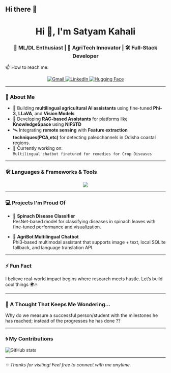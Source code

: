 ## Hi there 👋

<!--
**SATYAMKAHALI/SATYAMKAHALI** is a ✨ _special_ ✨ repository because its `README.md` (this file) appears on your GitHub profile.

Here are some ideas to get you started:

- 🔭 I’m currently working on ...
- 🌱 I’m currently learning ...
- 👯 I’m looking to collaborate on ...
- 🤔 I’m looking for help with ...
- 💬 Ask me about ...
- 📫 How to reach me: ...
- 😄 Pronouns: ...
- ⚡ Fun fact: ...
-->

<!--
<div align="center">

### 👋 Hi there, I'm Satyam Kahali 👨‍💻  
Welcome to my GitHub profile!


</div>

---

<div align="center">

[![Gmail](https://img.shields.io/badge/Gmail-D14836?style=for-the-badge&logo=gmail&logoColor=white)](mailto:satyamkahali66@gmail.com)
[![LinkedIn](https://img.shields.io/badge/LinkedIn-blue?style=flat&logo=linkedin&logoColor=white)](https://www.linkedin.com/in/satyam-kahali-883098235/)
[![HuggingFace](https://img.shields.io/badge/HuggingFace-FFD21F?style=for-the-badge&logo=huggingface&logoColor=black)](https://huggingface.co/Satyam66)


</div>

---

### 🛠️ Languages-Frameworks-Tools

<div align="center">
  
<img src="https://skillicons.dev/icons?i=html,css,php,python,js,c,java,react,pytorch,nodejs,aws,tensorflow,vscode,github,figma,git,intellij,mongodb,mysql" />

</div>

---

### 🌀 My Contributions

![GitHub stats](https://github-readme-streak-stats.herokuapp.com?user=SATYAMKAHALI&theme=tokyonight&hide_border=true)

-->

<h1 align="center">Hi 👋, I'm Satyam Kahali </h1>
<h3 align="center">  🧠 ML/DL Enthusiast | 🌾 AgriTech Innovator | 🛠️ Full-Stack Developer</h3>

📫 How to reach me:

<p align="center">
  <a href="mailto:satyamkahali66@gmail.com">
    <img src="https://img.shields.io/badge/Gmail-D14836?style=for-the-badge&logo=gmail&logoColor=white" alt="Gmail"/>
  </a>
  <a href="https://www.linkedin.com/in/satyam-kahali-883098235/">
    <img src="https://img.shields.io/badge/LinkedIn-0077B5?style=for-the-badge&logo=linkedin&logoColor=white" alt="LinkedIn"/>
  </a>
  <a href="https://huggingface.co/Satyam66">
    <img src="https://img.shields.io/badge/HuggingFace-F9D423?style=for-the-badge&logo=huggingface&logoColor=black" alt="Hugging Face"/>
  </a>
</p>

---

### 🌱 About Me

- 🤖 Building **multilingual agricultural AI assistants** using fine-tuned **Phi-3**, **LLaVA**, and **Vision Models**  
- 🧠 Developing **RAG-based Assistants** for platforms like **KnowledgeSpace** using **NIFSTD**  
- 🛰️ Integrating **remote sensing** with **Feature extraction techniques(PCA,etc)** for detecting paleochannels in Odisha coastal regions.  
- 🧪 Currently working on:  
  `Multilingual chatbot finetuned for remedies for Crop Diseases`  
  

---

### 🛠️ Languages & Frameworks & Tools

<p align="center">
  <img src="https://skillicons.dev/icons?i=html,css,php,python,js,c,java,react,pytorch,nodejs,aws,tensorflow,vscode,github,figma,git,intellij,mongodb,mysql" />
</p>

---

### 💻 Projects I'm Proud Of

- 🥬 **Spinach Disease Classifier**  
  ResNet-based model for classifying diseases in spinach leaves with fine-tuned performance and visualization.
  
- 🌾 **AgriBot Multilingual Chatbot**  
  Phi3-based multimodal assistant that supports image + text, local SQLite fallback, and language translation API.
  
---

### ⚡ Fun Fact

I believe real-world impact begins where research meets hustle. Let’s build cool things 🌍🔥

---

### 💭 A Thought That Keeps Me Wondering...
Why do we measure a successful person/student with the milestones he has reached; instead of the progresses he has done ?? 

---
### 🌀 My Contributions

![GitHub stats](https://github-readme-streak-stats.herokuapp.com?user=SATYAMKAHALI&theme=tokyonight&hide_border=true)

---


_✨ Thanks for visiting! Feel free to connect with me anytime._


